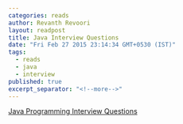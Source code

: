```yaml
---
categories: reads
author: Revanth Revoori
layout: readpost
title: Java Interview Questions
date: "Fri Feb 27 2015 23:14:34 GMT+0530 (IST)"
tags: 
  - reads
  - java
  - interview
published: true
excerpt_separator: "<!--more-->"
---
```


<a class="embedly-card" href="http://www.bullraider.com/java/core-java/33-interview-questions">Java Programming Interview Questions  <i class="fa fa-external-link"></i></a>
<!--more-->
